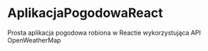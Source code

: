 # AplikacjaPogodowaReact
Prosta aplikacja pogodowa robiona w Reactie wykorzystująca API OpenWeatherMap
